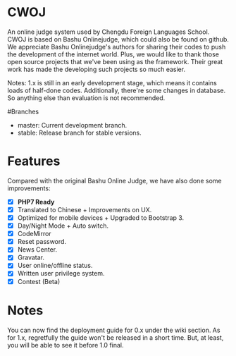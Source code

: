 # CWOJ
An online judge system used by Chengdu Foreign Languages School.
CWOJ is based on Bashu Onlinejudge, which could also be found on github. We appreciate Bashu Onlinejudge's authors for sharing their codes to push the development of the internet world.
Plus, we would like to thank those open source projects that we've been using as the framework. Their great work has made the developing such projects so much easier.
     
Notes: 1.x is still in an early development stage, which means it contains loads of half-done codes. Additionally, there're some changes in database. So anything else than evaluation is not recommended.
     
#Branches
- master: Current development branch.
- stable: Release branch for stable versions.

# Features
Compared with the original Bashu Online Judge, we have also done some improvements:    
- [X] <b>PHP7 Ready</b>    
- [X] Translated to Chinese + Improvements on UX.    
- [X] Optimized for mobile devices + Upgraded to Bootstrap 3.    
- [X] Day/Night Mode + Auto switch.
- [X] CodeMirror      
- [X] Reset password.    
- [X] News Center.          
- [X] Gravatar.    
- [X] User online/offline status.    
- [X] Written user privilege system.    
- [X] Contest (Beta)

# Notes    
You can now find the deployment guide for 0.x under the wiki section. As for 1.x, regretfully the guide won't be released in a short time. But, at least, you will be able to see it before 1.0 final.